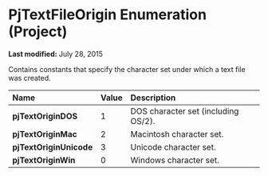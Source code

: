 
# PjTextFileOrigin Enumeration (Project)

 **Last modified:** July 28, 2015

Contains constants that specify the character set under which a text file was created. 


|**Name**|**Value**|**Description**|
|:-----|:-----|:-----|
| **pjTextOriginDOS**|1|DOS character set (including OS/2).|
| **pjTextOriginMac**|2|Macintosh character set.|
| **pjTextOriginUnicode**|3|Unicode character set.|
| **pjTextOriginWin**|0|Windows character set.|
